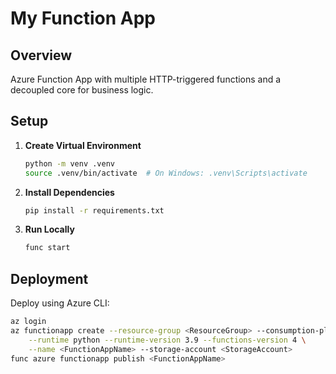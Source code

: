 # My Function App

## Overview

Azure Function App with multiple HTTP-triggered functions and a decoupled core for business logic.


## Setup

1. **Create Virtual Environment**
    ```bash
    python -m venv .venv
    source .venv/bin/activate  # On Windows: .venv\Scripts\activate
    ```

2. **Install Dependencies**
    ```bash
    pip install -r requirements.txt
    ```

3. **Run Locally**
    ```bash
    func start
    ```

## Deployment

Deploy using Azure CLI:

```bash
az login
az functionapp create --resource-group <ResourceGroup> --consumption-plan-location <Location> \
    --runtime python --runtime-version 3.9 --functions-version 4 \
    --name <FunctionAppName> --storage-account <StorageAccount>
func azure functionapp publish <FunctionAppName>


